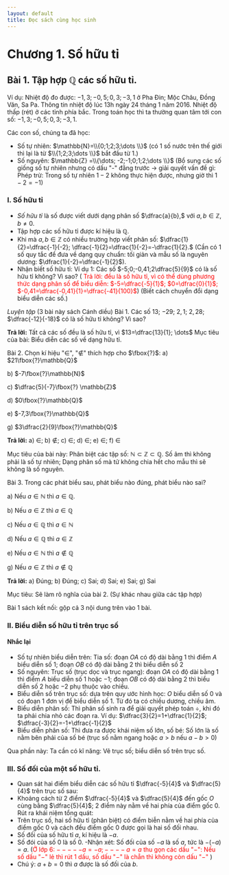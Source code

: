 ```yaml
---
layout: default
title: Đọc sách cùng học sinh
---
```


# Chương 1. Số hữu tỉ
## Bài 1. Tập hợp $\mathbb{Q}$ các số hữu tỉ.
Ví dụ: Nhiệt độ đo được: $-1,3; -0,5; 0,3; -3,1$ ở Pha Đin; Mộc Châu, Đồng Văn, Sa Pa.
Thông tin nhiệt độ lúc 13h ngày 24 tháng 1 năm 2016. Nhiệt độ thấp (rét) ở các tỉnh phía bắc.
Trong toán học thì ta thường quan tâm tới con số: $-1,3; -0,5; 0,3; -3,1$.

Các con số, chúng ta đã học: 
- Số tự nhiên: $\mathbb{N}=\\{0;1;2;3;\dots \\}$ (có 1 số nước trên thế giới thì lại là từ $\\{1;2;3;\dots \\}$ bắt đầu từ 1.)
- Số nguyên: $\mathbb{Z} =\\{\dots; -2;-1;0;1;2;\dots \\}$ (Bổ sung các số giống số tự nhiên nhưng có dấu "-" đằng trước -> giải quyết vấn đề gì: Phép trừ: Trong số tự nhiên $1-2$ không thực hiện được, nhưng giờ thì $1-2=-1$)  
### I. Số hữu tỉ
- *Số hữu tỉ* là số được viết dưới dạng phân số $\dfrac{a}{b},$ với $a,b\in \mathbb{Z}, b\neq 0$.
- Tập hợp các số hữu tỉ được kí hiệu là $\mathbb{Q}$.
- Khi mà $a,b\in \mathbb{Z}$ có nhiều trường hợp viết phân số: $\dfrac{1}{2}=\dfrac{-1}{-2}; \dfrac{-1}{2}=\dfrac{1}{-2}=-\dfrac{1}{2}.$
(Cần có 1 số quy tắc để đưa về dạng quy chuẩn: tối giản và mẫu số là nguyên dương: $\dfrac{1}{-2}=\dfrac{-1}{2}$).
- Nhận biết số hữu tỉ: Ví dụ 1: Các số $-5;0;-0,41;2\dfrac{5}{9}$ có là số hữu tỉ không? Vì sao? (<span style="color:red"> Trả lời: đều là số hữu tỉ, vì có thể dùng phương thức dạng phân số  để biểu diễn: $-5=\dfrac{-5}{1}$; $0=\dfrac{0}{1}$; $-0,41=\dfrac{-0,41}{1}=\dfrac{-41}{100}$</span>)
(Biết cách chuyển đổi dạng biểu diễn các số.)

*Luyện tập* (3 bài này sách Cánh diều)
Bài 1. Các số $13$; $-29$; $2,1$; $2,28$; $\dfrac{-12}{-18}$ có là số hữu tỉ không? Vì sao?

**Trả lời:**
Tất cả các số đều là số hữu tỉ, vì $13=\dfrac{13}{1}; \dots$
Mục tiêu của bài: Biểu diễn các số về dạng hữu tỉ.

Bài 2. Chọn kí hiệu "$\in$", "$\notin$" thích hợp cho $\fbox{?}$:
a) $21\fbox{?}\mathbb{Q}$

b) $-7\fbox{?}\mathbb{N}$

c) $\dfrac{5}{-7}\fbox{?} \mathbb{Z}$

d) $0\fbox{?}\mathbb{Q}$

e) $-7,3\fbox{?}\mathbb{Q}$

g) $3\dfrac{2}{9}\fbox{?}\mathbb{Q}$

**Trả lời:**
a) $\in$; b) $\notin$; c) $\in$; d) $\in$; e) $\in$; f) $\in$

Mục tiêu của bài này: Phân biệt các tập số: $\mathbb{N} \subset \mathbb{Z}\subset \mathbb{Q}.$
Số âm thì không phải là số tự nhiên;
Dạng phân số mà tử không chia hết cho mẫu thì sẽ không là số nguyên.

Bài 3. Trong các phát biểu sau, phát biểu nào đúng, phát biểu nào sai?

a) Nếu $a\in \mathbb{N}$ thì $a\in \mathbb{Q}.$

b) Nếu $a\in \mathbb{Z}$ thì $a\in \mathbb{Q}$

c) Nếu $a\in \mathbb{Q}$ thì $a\in \mathbb{N}$

d) Nếu $a\in \mathbb{Q}$ thì $a\in \mathbb{Z}$

e) Nếu $a\in \mathbb{N}$ thì $a\notin \mathbb{Q}$

g) Nếu $a\in \mathbb{Z}$ thì $a\notin \mathbb{Q}$

**Trả lời:**
a) Đúng; b) Đúng; c) Sai; d) Sai; e) Sai; g) Sai

Mục tiêu: Sẽ làm rõ nghĩa của bài 2. (Sự khác nhau giữa các tập hợp)

Bài 1 sách kết nối: gộp cả 3 nội dung trên vào 1 bài.

### II. Biểu diễn số hữu tỉ trên trục số
#### Nhắc lại
- Số tự nhiên biểu diễn trên: Tia số: đoạn $OA$ có độ dài bằng 1 thì  điểm $A$ biểu diễn số $1$; đoạn $OB$ có độ dài bằng $2$ thì biểu diễn số $2$
- Số nguyên: Trục số (trục dọc và trục ngang): đoạn $OA$ có độ dài bằng 1 thì  điểm $A$ biểu diễn số $1$ hoặc $-1$; đoạn $OB$ có độ dài bằng $2$ thì biểu diễn số $2$ hoặc $-2$ phụ thuộc vào chiều.
- Biểu diễn số trên trục số: dựa trên quy ước hình học: $O$ biểu diễn số $0$ và có đoạn 1 đơn vị để biểu diễn số 1. Từ đó ta có chiều dương, chiều âm.
- Biểu diễn phân số: Thì phân số sinh ra để giải quyết phép toán $\div$, khi đó ta phải chia nhỏ các đoạn ra.
Ví dụ: $\dfrac{3}{2}=1+\dfrac{1}{2}$; $\dfrac{-3}{2}=-1+\dfrac{-1}{2}$  
- Biểu diễn phân số: Thì đưa ra được khái niệm số lớn, số bé: Số lớn là số nằm bên phải của số bé (trục số nằm ngang hoặc $a\gt b$ nếu $a-b\gt 0$)

Qua phần này: Ta cần có kĩ năng: Vẽ trục số; biểu diễn số trên trục số.

### III. Số đối của một số hữu tỉ.
- Quan sát hai điểm biểu diễn các số hữu tỉ $\dfrac{-5}{4}$ và $\dfrac{5}{4}$ trên trục số sau:
- Khoảng cách từ 2 điểm $\dfrac{-5}{4}$ và $\dfrac{5}{4}$ đến gốc $O$ cùng bằng $\dfrac{5}{4}$; 2 điểm này nằm về hai phía của điểm gốc $0$.
Rút ra khái niệm tổng quát:
- Trên trục số, hai số hữu tỉ (phân biệt) có điểm biễn nằm về hai phía của điểm gốc $0$ và cách đều điểm gốc $0$ được gọi là hai số đối nhau.
- Số đối của số hữu tỉ $a$, kí hiệu là $-a$.
- Số đói của số $0$ là số $0$.
-Nhận xét: Số đối của số $-a$ là số $a$, tức là $-(-a)=a.$ (<span style="color:red">Ở lớp 6: $-----a =-a; ----a=a$ thu gọn các dấu "$-$": Nếu số dấu "$-$" lẻ thì rút 1 dấu, số dấu "$-$" là chẵn thì không còn dấu "$-$" </span>)
- Chú ý: $a+b=0$ thì $a$ được là số đối của $b$.
